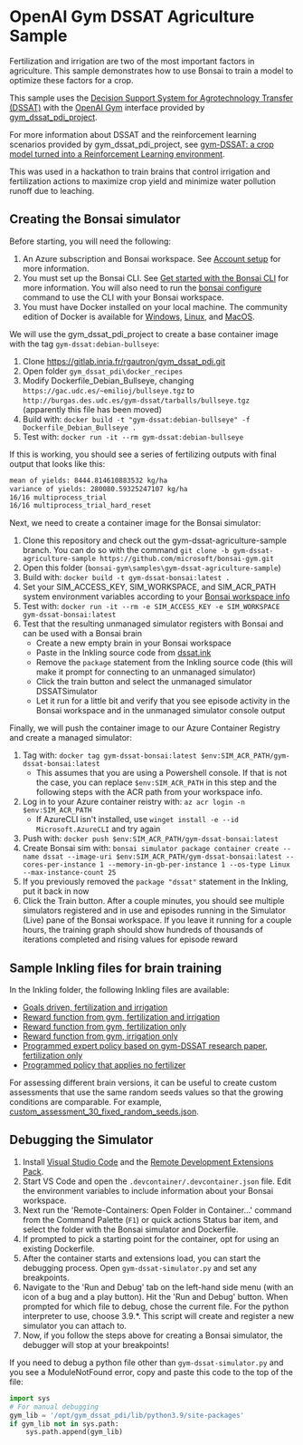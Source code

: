 # OpenAI Gym DSSAT Agriculture Sample

Fertilization and irrigation are two of the most important factors in agriculture. This sample demonstrates how to use Bonsai to train a model to optimize these factors for a crop.

This sample uses the [Decision Support System for Agrotechnology Transfer (DSSAT)](https://dssat.net/) with the [OpenAI Gym](https://github.com/openai/gym) interface provided by [gym_dssat_pdi_project](https://gitlab.inria.fr/rgautron/gym_dssat_pdi).

For more information about DSSAT and the reinforcement learning scenarios provided by gym_dssat_pdi_project, see [gym-DSSAT: a crop model turned into a Reinforcement Learning environment](https://arxiv.org/abs/2207.03270).

This was used in a hackathon to train brains that control irrigation and fertilization actions to maximize crop yield and minimize water pollution runoff due to leaching.

## Creating the Bonsai simulator

Before starting, you will need the following:
1. An Azure subscription and Bonsai workspace. See [Account setup](https://docs.microsoft.com/bonsai/guides/account-setup) for more information.
1. You must set up the Bonsai CLI. See [Get started with the Bonsai CLI](https://docs.microsoft.com/bonsai/cli) for more information. You will also need to run the [bonsai configure](https://docs.microsoft.com/bonsai/cli/configure) command to use the CLI with your Bonsai workspace.
1. You must have Docker installed on your local machine. The community edition of Docker is available for [Windows](https://docs.docker.com/docker-for-windows/install), [Linux](https://docs.docker.com/engine/install), and [MacOS](https://docs.docker.com/docker-for-mac/install).

We will use the gym_dssat_pdi_project to create a base container image with the tag `gym-dssat:debian-bullseye`:
1. Clone https://gitlab.inria.fr/rgautron/gym_dssat_pdi.git
1. Open folder `gym_dssat_pdi\docker_recipes`
1. Modify Dockerfile_Debian_Bullseye, changing `https://gac.udc.es/~emilioj/bullseye.tgz` to `http://burgas.des.udc.es/gym-dssat/tarballs/bullseye.tgz` (apparently this file has been moved)
1. Build with: `docker build -t "gym-dssat:debian-bullseye" -f Dockerfile_Debian_Bullseye .`
1. Test with: `docker run -it --rm gym-dssat:debian-bullseye`

If this is working, you should see a series of fertilizing outputs with final output that looks like this:

```sh
mean of yields: 8444.814610883532 kg/ha
variance of yields: 280080.59325247107 kg/ha
16/16 multiprocess_trial
16/16 multiprocess_trial_hard_reset
```

Next, we need to create a container image for the Bonsai simulator:
1. Clone this repository and check out the gym-dssat-agriculture-sample branch. You can do so with the command `git clone -b gym-dssat-agriculture-sample https://github.com/microsoft/bonsai-gym.git`
1. Open this folder (`bonsai-gym\samples\gym-dssat-agriculture-sample`)
1. Build with: `docker build -t gym-dssat-bonsai:latest .`
1. Set your SIM_ACCESS_KEY, SIM_WORKSPACE, and SIM_ACR_PATH system environment variables according to your [Bonsai workspace info](https://docs.microsoft.com/bonsai/cookbook/get-workspace-info#option-1-use-the-bonsai-ui)
1. Test with: `docker run -it --rm -e SIM_ACCESS_KEY -e SIM_WORKSPACE gym-dssat-bonsai:latest`
1. Test that the resulting unmanaged simulator registers with Bonsai and can be used with a Bonsai brain
    * Create a new empty brain in your Bonsai workspace
    * Paste in the Inkling source code from [dssat.ink](dssat.ink)
    * Remove the `package` statement from the Inkling source code (this will make it prompt for connecting to an unmanaged simulator)
    * Click the train button and select the unmanaged simulator DSSATSimulator
    * Let it run for a little bit and verify that you see episode activity in the Bonsai workspace and in the unmanaged simulator console output

Finally, we will push the container image to our Azure Container Registry and create a managed simulator:
1. Tag with: `docker tag gym-dssat-bonsai:latest $env:SIM_ACR_PATH/gym-dssat-bonsai:latest`
    * This assumes that you are using a Powershell console. If that is not the case, you can replace `$env:SIM_ACR_PATH` in this step and the following steps with the ACR path from your workspace info.
1. Log in to your Azure container reistry with: `az acr login -n $env:SIM_ACR_PATH`
   * If AzureCLI isn't installed, use `winget install -e --id Microsoft.AzureCLI`
   and try again
3. Push with: `docker push $env:SIM_ACR_PATH/gym-dssat-bonsai:latest`
4. Create Bonsai sim with: `bonsai simulator package container create --name dssat --image-uri $env:SIM_ACR_PATH/gym-dssat-bonsai:latest --cores-per-instance 1 --memory-in-gb-per-instance 1 --os-type Linux --max-instance-count 25`
5. If you previously removed the `package "dssat"` statement in the Inkling, put it back in now
6. Click the Train button. After a couple minutes, you should see multiple simulators registered and in use and episodes running in the Simulator (Live) pane of the Bonsai workspace. If you leave it running for a couple hours, the training graph should show hundreds of thousands of iterations completed and rising values for episode reward

## Sample Inkling files for brain training

In the Inkling folder, the following Inkling files are available:
* [Goals driven, fertilization and irrigation](Inkling/goals_all.ink)
* [Reward function from gym, fertilization and irrigation](Inkling/gym_reward_all.ink)
* [Reward function from gym, fertilization only](Inkling/gym_reward_fertilization.ink)
* [Reward function from gym, irrigation only](Inkling/gym_reward_irrigation.ink)
* [Programmed expert policy based on gym-DSSAT research paper, fertilization only](Inkling/programmed_expert_fertilization.ink)
* [Programmed policy that applies no fertilizer](Inkling/programmed_null_fertilization.ink)

For assessing different brain versions, it can be useful to create custom assessments that use the same random seeds values so that the growing conditions are comparable. For example, [custom_assessment_30_fixed_random_seeds.json](custom_assessment_30_fixed_random_seeds.json).

## Debugging the Simulator

1. Install [Visual Studio Code](https://code.visualstudio.com/) and the [Remote Development Extensions Pack](https://marketplace.visualstudio.com/items?itemName=ms-vscode-remote.vscode-remote-extensionpack).
2. Start VS Code and open the `.devcontainer/.devcontainer.json` file. Edit the environment variables to include information about your Bonsai workspace.
3. Next run the 'Remote-Containers: Open Folder in Container...' command from the Command Palette (`F1`) or quick actions Status bar item, and select the folder with the Bonsai simulator and Dockerfile.
4. If prompted to pick a starting point for the container, opt for using an existing Dockerfile.
5. After the container starts and extensions load, you can start the debugging process. Open `gym-dssat-simulator.py` and set any breakpoints.
6. Navigate to the 'Run and Debug' tab on the left-hand side menu (with an icon of a bug and a play button). Hit the 'Run and Debug' button. When prompted for which file to debug, chose the current file. For the python interpreter to use, choose 3.9.*. This script will create and register a new simulator you can attach to.
7. Now, if you follow the steps above for creating a Bonsai simulator, the debugger will stop at your breakpoints!

If you need to debug a python file other than `gym-dssat-simulator.py` and you see a ModuleNotFound error, copy and paste this code to the top of the file:
```python
import sys
# For manual debugging
gym_lib = '/opt/gym_dssat_pdi/lib/python3.9/site-packages'
if gym_lib not in sys.path:
    sys.path.append(gym_lib)
```
